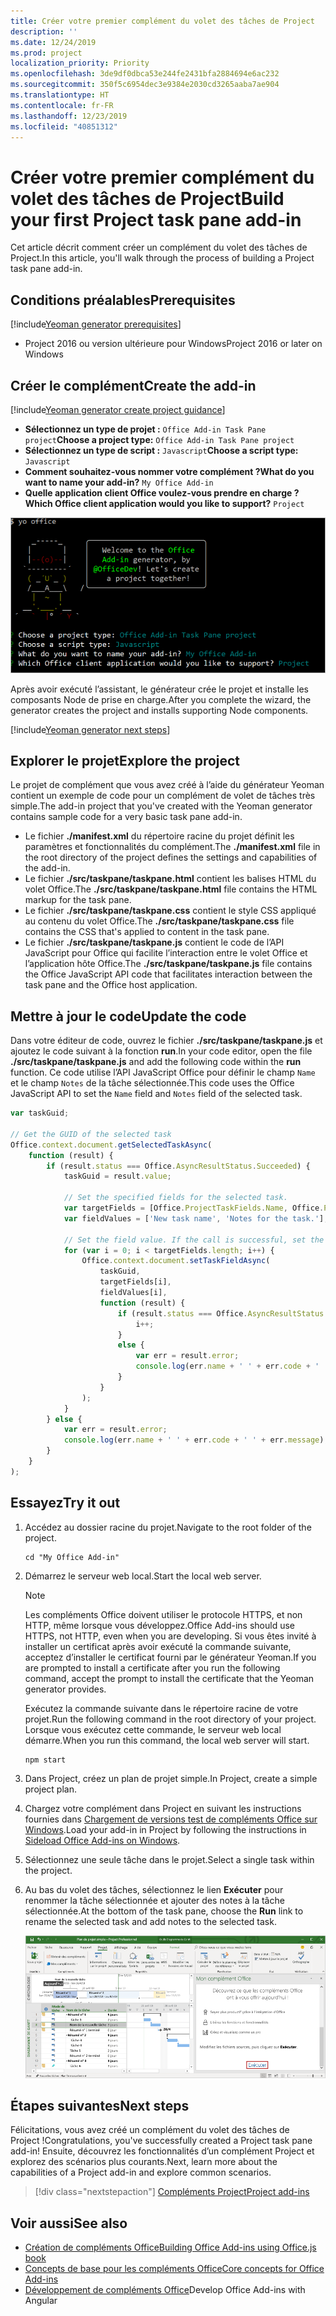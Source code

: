 ```yaml
---
title: Créer votre premier complément du volet des tâches de Project
description: ''
ms.date: 12/24/2019
ms.prod: project
localization_priority: Priority
ms.openlocfilehash: 3de9df0dbca53e244fe2431bfa2884694e6ac232
ms.sourcegitcommit: 350f5c6954dec3e9384e2030cd3265aaba7ae904
ms.translationtype: HT
ms.contentlocale: fr-FR
ms.lasthandoff: 12/23/2019
ms.locfileid: "40851312"
---
```

# <a name="build-your-first-project-task-pane-add-in"></a><span data-ttu-id="ef68f-102">Créer votre premier complément du volet des tâches de Project</span><span class="sxs-lookup"><span data-stu-id="ef68f-102">Build your first Project task pane add-in</span></span>

<span data-ttu-id="ef68f-103">Cet article décrit comment créer un complément du volet des tâches de Project.</span><span class="sxs-lookup"><span data-stu-id="ef68f-103">In this article, you'll walk through the process of building a Project task pane add-in.</span></span>

## <a name="prerequisites"></a><span data-ttu-id="ef68f-104">Conditions préalables</span><span class="sxs-lookup"><span data-stu-id="ef68f-104">Prerequisites</span></span>

[!include[Yeoman generator prerequisites](../includes/quickstart-yo-prerequisites.md)]

- <span data-ttu-id="ef68f-105">Project 2016 ou version ultérieure pour Windows</span><span class="sxs-lookup"><span data-stu-id="ef68f-105">Project 2016 or later on Windows</span></span>

## <a name="create-the-add-in"></a><span data-ttu-id="ef68f-106">Créer le complément</span><span class="sxs-lookup"><span data-stu-id="ef68f-106">Create the add-in</span></span>

[!include[Yeoman generator create project guidance](../includes/yo-office-command-guidance.md)]

- <span data-ttu-id="ef68f-107">**Sélectionnez un type de projet :** `Office Add-in Task Pane project`</span><span class="sxs-lookup"><span data-stu-id="ef68f-107">**Choose a project type:** `Office Add-in Task Pane project`</span></span>
- <span data-ttu-id="ef68f-108">**Sélectionnez un type de script :** `Javascript`</span><span class="sxs-lookup"><span data-stu-id="ef68f-108">**Choose a script type:** `Javascript`</span></span>
- <span data-ttu-id="ef68f-109">**Comment souhaitez-vous nommer votre complément ?**</span><span class="sxs-lookup"><span data-stu-id="ef68f-109">**What do you want to name your add-in?**</span></span> `My Office Add-in`
- <span data-ttu-id="ef68f-110">**Quelle application client Office voulez-vous prendre en charge ?**</span><span class="sxs-lookup"><span data-stu-id="ef68f-110">**Which Office client application would you like to support?**</span></span> `Project`

![Capture d’écran des invites et des réponses relatives au générateur Yeoman](../images/yo-office-project.png)

<span data-ttu-id="ef68f-112">Après avoir exécuté l’assistant, le générateur crée le projet et installe les composants Node de prise en charge.</span><span class="sxs-lookup"><span data-stu-id="ef68f-112">After you complete the wizard, the generator creates the project and installs supporting Node components.</span></span>

[!include[Yeoman generator next steps](../includes/yo-office-next-steps.md)]

## <a name="explore-the-project"></a><span data-ttu-id="ef68f-113">Explorer le projet</span><span class="sxs-lookup"><span data-stu-id="ef68f-113">Explore the project</span></span>

<span data-ttu-id="ef68f-114">Le projet de complément que vous avez créé à l’aide du générateur Yeoman contient un exemple de code pour un complément de volet de tâches très simple.</span><span class="sxs-lookup"><span data-stu-id="ef68f-114">The add-in project that you've created with the Yeoman generator contains sample code for a very basic task pane add-in.</span></span> 

- <span data-ttu-id="ef68f-115">Le fichier **./manifest.xml** du répertoire racine du projet définit les paramètres et fonctionnalités du complément.</span><span class="sxs-lookup"><span data-stu-id="ef68f-115">The **./manifest.xml** file in the root directory of the project defines the settings and capabilities of the add-in.</span></span>
- <span data-ttu-id="ef68f-116">Le fichier **./src/taskpane/taskpane.html** contient les balises HTML du volet Office.</span><span class="sxs-lookup"><span data-stu-id="ef68f-116">The **./src/taskpane/taskpane.html** file contains the HTML markup for the task pane.</span></span>
- <span data-ttu-id="ef68f-117">Le fichier **./src/taskpane/taskpane.css** contient le style CSS appliqué au contenu du volet Office.</span><span class="sxs-lookup"><span data-stu-id="ef68f-117">The **./src/taskpane/taskpane.css** file contains the CSS that's applied to content in the task pane.</span></span>
- <span data-ttu-id="ef68f-118">Le fichier **./src/taskpane/taskpane.js** contient le code de l’API JavaScript pour Office qui facilite l’interaction entre le volet Office et l’application hôte Office.</span><span class="sxs-lookup"><span data-stu-id="ef68f-118">The **./src/taskpane/taskpane.js** file contains the Office JavaScript API code that facilitates interaction between the task pane and the Office host application.</span></span>

## <a name="update-the-code"></a><span data-ttu-id="ef68f-119">Mettre à jour le code</span><span class="sxs-lookup"><span data-stu-id="ef68f-119">Update the code</span></span>

<span data-ttu-id="ef68f-120">Dans votre éditeur de code, ouvrez le fichier **./src/taskpane/taskpane.js** et ajoutez le code suivant à la fonction **run**.</span><span class="sxs-lookup"><span data-stu-id="ef68f-120">In your code editor, open the file **./src/taskpane/taskpane.js** and add the following code within the **run** function.</span></span> <span data-ttu-id="ef68f-121">Ce code utilise l’API JavaScript Office pour définir le champ `Name` et le champ `Notes` de la tâche sélectionnée.</span><span class="sxs-lookup"><span data-stu-id="ef68f-121">This code uses the Office JavaScript API to set the `Name` field and `Notes` field of the selected task.</span></span>

```js
var taskGuid;

// Get the GUID of the selected task
Office.context.document.getSelectedTaskAsync(
    function (result) {
        if (result.status === Office.AsyncResultStatus.Succeeded) {
            taskGuid = result.value;

            // Set the specified fields for the selected task.
            var targetFields = [Office.ProjectTaskFields.Name, Office.ProjectTaskFields.Notes];
            var fieldValues = ['New task name', 'Notes for the task.'];

            // Set the field value. If the call is successful, set the next field.
            for (var i = 0; i < targetFields.length; i++) {
                Office.context.document.setTaskFieldAsync(
                    taskGuid,
                    targetFields[i],
                    fieldValues[i],
                    function (result) {
                        if (result.status === Office.AsyncResultStatus.Succeeded) {
                            i++;
                        }
                        else {
                            var err = result.error;
                            console.log(err.name + ' ' + err.code + ' ' + err.message);
                        }
                    }
                );
            }
        } else {
            var err = result.error;
            console.log(err.name + ' ' + err.code + ' ' + err.message);
        }
    }
);
```

## <a name="try-it-out"></a><span data-ttu-id="ef68f-122">Essayez</span><span class="sxs-lookup"><span data-stu-id="ef68f-122">Try it out</span></span>

1. <span data-ttu-id="ef68f-123">Accédez au dossier racine du projet.</span><span class="sxs-lookup"><span data-stu-id="ef68f-123">Navigate to the root folder of the project.</span></span>

    ```command&nbsp;line
    cd "My Office Add-in"
    ```

2. <span data-ttu-id="ef68f-124">Démarrez le serveur web local.</span><span class="sxs-lookup"><span data-stu-id="ef68f-124">Start the local web server.</span></span>

    > [!NOTE]
    > <span data-ttu-id="ef68f-125">Les compléments Office doivent utiliser le protocole HTTPS, et non HTTP, même lorsque vous développez.</span><span class="sxs-lookup"><span data-stu-id="ef68f-125">Office Add-ins should use HTTPS, not HTTP, even when you are developing.</span></span> <span data-ttu-id="ef68f-126">Si vous êtes invité à installer un certificat après avoir exécuté la commande suivante, acceptez d’installer le certificat fourni par le générateur Yeoman.</span><span class="sxs-lookup"><span data-stu-id="ef68f-126">If you are prompted to install a certificate after you run the following command, accept the prompt to install the certificate that the Yeoman generator provides.</span></span>

    <span data-ttu-id="ef68f-127">Exécutez la commande suivante dans le répertoire racine de votre projet.</span><span class="sxs-lookup"><span data-stu-id="ef68f-127">Run the following command in the root directory of your project.</span></span> <span data-ttu-id="ef68f-128">Lorsque vous exécutez cette commande, le serveur web local démarre.</span><span class="sxs-lookup"><span data-stu-id="ef68f-128">When you run this command, the local web server will start.</span></span>

    ```command&nbsp;line
    npm start
    ```

3. <span data-ttu-id="ef68f-129">Dans Project, créez un plan de projet simple.</span><span class="sxs-lookup"><span data-stu-id="ef68f-129">In Project, create a simple project plan.</span></span>

4. <span data-ttu-id="ef68f-130">Chargez votre complément dans Project en suivant les instructions fournies dans [Chargement de versions test de compléments Office sur Windows](../testing/create-a-network-shared-folder-catalog-for-task-pane-and-content-add-ins.md).</span><span class="sxs-lookup"><span data-stu-id="ef68f-130">Load your add-in in Project by following the instructions in [Sideload Office Add-ins on Windows](../testing/create-a-network-shared-folder-catalog-for-task-pane-and-content-add-ins.md).</span></span>

5. <span data-ttu-id="ef68f-131">Sélectionnez une seule tâche dans le projet.</span><span class="sxs-lookup"><span data-stu-id="ef68f-131">Select a single task within the project.</span></span>

6. <span data-ttu-id="ef68f-132">Au bas du volet des tâches, sélectionnez le lien **Exécuter** pour renommer la tâche sélectionnée et ajouter des notes à la tâche sélectionnée.</span><span class="sxs-lookup"><span data-stu-id="ef68f-132">At the bottom of the task pane, choose the **Run** link to rename the selected task and add notes to the selected task.</span></span>

    ![Capture d’écran de l’application Project avec le complément du volet des tâches chargé](../images/project-quickstart-addin-1.png)

## <a name="next-steps"></a><span data-ttu-id="ef68f-134">Étapes suivantes</span><span class="sxs-lookup"><span data-stu-id="ef68f-134">Next steps</span></span>

<span data-ttu-id="ef68f-135">Félicitations, vous avez créé un complément du volet des tâches de Project !</span><span class="sxs-lookup"><span data-stu-id="ef68f-135">Congratulations, you've successfully created a Project task pane add-in!</span></span> <span data-ttu-id="ef68f-136">Ensuite, découvrez les fonctionnalités d’un complément Project et explorez des scénarios plus courants.</span><span class="sxs-lookup"><span data-stu-id="ef68f-136">Next, learn more about the capabilities of a Project add-in and explore common scenarios.</span></span>

> [!div class="nextstepaction"]
> [<span data-ttu-id="ef68f-137">Compléments Project</span><span class="sxs-lookup"><span data-stu-id="ef68f-137">Project add-ins</span></span>](../project/project-add-ins.md)

## <a name="see-also"></a><span data-ttu-id="ef68f-138">Voir aussi</span><span class="sxs-lookup"><span data-stu-id="ef68f-138">See also</span></span>

- [<span data-ttu-id="ef68f-139">Création de compléments Office</span><span class="sxs-lookup"><span data-stu-id="ef68f-139">Building Office Add-ins using Office.js book</span></span>](../overview/office-add-ins-fundamentals.md)
- [<span data-ttu-id="ef68f-140">Concepts de base pour les compléments Office</span><span class="sxs-lookup"><span data-stu-id="ef68f-140">Core concepts for Office Add-ins</span></span>](../overview/core-concepts-office-add-ins.md)
- <span data-ttu-id="ef68f-141">[Développement de compléments Office](../develop/develop-overview.md)</span><span class="sxs-lookup"><span data-stu-id="ef68f-141">[](../develop/develop-overview.md)Develop Office Add-ins with Angular</span></span>
